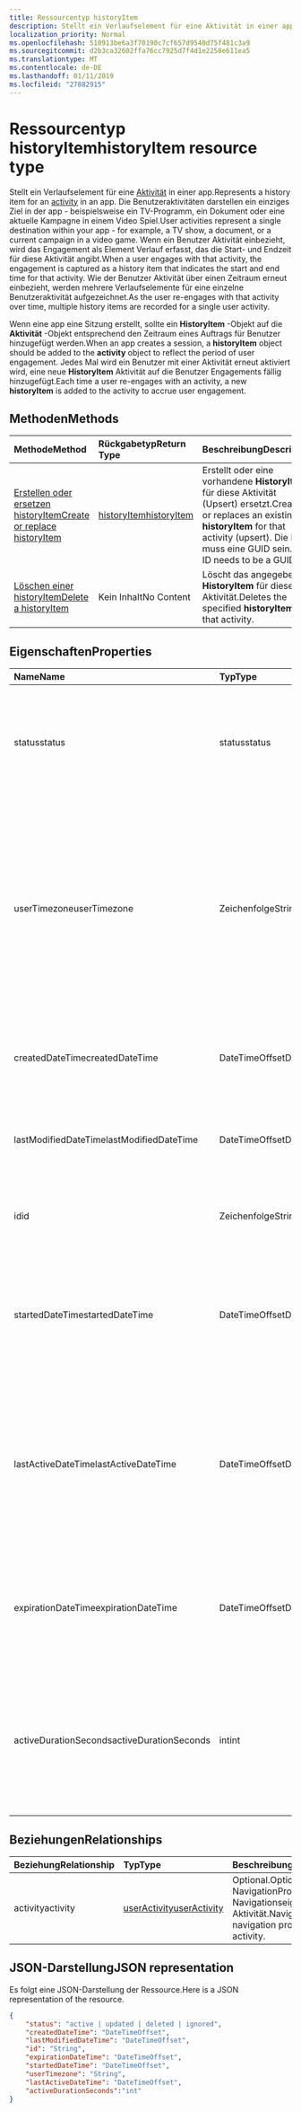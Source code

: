 ```yaml
---
title: Ressourcentyp historyItem
description: Stellt ein Verlaufselement für eine Aktivität in einer app. Die Benutzeraktivitäten darstellen ein einziges Ziel in der app - beispielsweise ein TV-Programm, ein Dokument oder eine aktuelle Kampagne in einem Video Spiel. Wenn ein Benutzer Aktivität einbezieht, wird das Engagement als Element Verlauf erfasst, das die Start- und Endzeit für diese Aktivität angibt. Wie der Benutzer Aktivität über einen Zeitraum erneut einbezieht, werden mehrere Verlaufselemente für eine einzelne Benutzeraktivität aufgezeichnet.
localization_priority: Normal
ms.openlocfilehash: 510913be6a3f70190c7cf657d9540d75f481c3a9
ms.sourcegitcommit: d2b3ca32602ffa76cc7925d7f4d1e2258e611ea5
ms.translationtype: MT
ms.contentlocale: de-DE
ms.lasthandoff: 01/11/2019
ms.locfileid: "27882915"
---
```

# <a name="historyitem-resource-type"></a><span data-ttu-id="e7c71-106">Ressourcentyp historyItem</span><span class="sxs-lookup"><span data-stu-id="e7c71-106">historyItem resource type</span></span>

<span data-ttu-id="e7c71-107">Stellt ein Verlaufselement für eine [Aktivität](projectrome-activity.md) in einer app.</span><span class="sxs-lookup"><span data-stu-id="e7c71-107">Represents a history item for an [activity](projectrome-activity.md) in an app.</span></span> <span data-ttu-id="e7c71-108">Die Benutzeraktivitäten darstellen ein einziges Ziel in der app - beispielsweise ein TV-Programm, ein Dokument oder eine aktuelle Kampagne in einem Video Spiel.</span><span class="sxs-lookup"><span data-stu-id="e7c71-108">User activities represent a single destination within your app - for example, a TV show, a document, or a current campaign in a video game.</span></span> <span data-ttu-id="e7c71-109">Wenn ein Benutzer Aktivität einbezieht, wird das Engagement als Element Verlauf erfasst, das die Start- und Endzeit für diese Aktivität angibt.</span><span class="sxs-lookup"><span data-stu-id="e7c71-109">When a user engages with that activity, the engagement is captured as a history item that indicates the start and end time for that activity.</span></span> <span data-ttu-id="e7c71-110">Wie der Benutzer Aktivität über einen Zeitraum erneut einbezieht, werden mehrere Verlaufselemente für eine einzelne Benutzeraktivität aufgezeichnet.</span><span class="sxs-lookup"><span data-stu-id="e7c71-110">As the user re-engages with that activity over time, multiple history items are recorded for a single user activity.</span></span>

<span data-ttu-id="e7c71-111">Wenn eine app eine Sitzung erstellt, sollte ein **HistoryItem** -Objekt auf die **Aktivität** -Objekt entsprechend den Zeitraum eines Auftrags für Benutzer hinzugefügt werden.</span><span class="sxs-lookup"><span data-stu-id="e7c71-111">When an app creates a session, a **historyItem** object should be added to the **activity** object to reflect the period of user engagement.</span></span> <span data-ttu-id="e7c71-112">Jedes Mal wird ein Benutzer mit einer Aktivität erneut aktiviert wird, eine neue **HistoryItem** Aktivität auf die Benutzer Engagements fällig hinzugefügt.</span><span class="sxs-lookup"><span data-stu-id="e7c71-112">Each time a user re-engages with an activity, a new **historyItem** is added to the activity to accrue user engagement.</span></span>

## <a name="methods"></a><span data-ttu-id="e7c71-113">Methoden</span><span class="sxs-lookup"><span data-stu-id="e7c71-113">Methods</span></span>

|<span data-ttu-id="e7c71-114">Methode</span><span class="sxs-lookup"><span data-stu-id="e7c71-114">Method</span></span> | <span data-ttu-id="e7c71-115">Rückgabetyp</span><span class="sxs-lookup"><span data-stu-id="e7c71-115">Return Type</span></span> | <span data-ttu-id="e7c71-116">Beschreibung</span><span class="sxs-lookup"><span data-stu-id="e7c71-116">Description</span></span>|
|:------|:------------|:-----------|
|[<span data-ttu-id="e7c71-117">Erstellen oder ersetzen historyItem</span><span class="sxs-lookup"><span data-stu-id="e7c71-117">Create or replace historyItem</span></span>](../api/projectrome-put-historyitem.md) | [<span data-ttu-id="e7c71-118">historyItem</span><span class="sxs-lookup"><span data-stu-id="e7c71-118">historyItem</span></span>](projectrome-historyitem.md) | <span data-ttu-id="e7c71-119">Erstellt oder eine vorhandene **HistoryItem** für diese Aktivität (Upsert) ersetzt.</span><span class="sxs-lookup"><span data-stu-id="e7c71-119">Creates or replaces an existing **historyItem** for that activity (upsert).</span></span> <span data-ttu-id="e7c71-120">Die ID muss eine GUID sein.</span><span class="sxs-lookup"><span data-stu-id="e7c71-120">The ID needs to be a GUID.</span></span>|
|[<span data-ttu-id="e7c71-121">Löschen einer historyItem</span><span class="sxs-lookup"><span data-stu-id="e7c71-121">Delete a historyItem</span></span>](../api/projectrome-delete-historyitem.md) | <span data-ttu-id="e7c71-122">Kein Inhalt</span><span class="sxs-lookup"><span data-stu-id="e7c71-122">No Content</span></span> | <span data-ttu-id="e7c71-123">Löscht das angegebene **HistoryItem** für diese Aktivität.</span><span class="sxs-lookup"><span data-stu-id="e7c71-123">Deletes the specified **historyItem** for that activity.</span></span>|

## <a name="properties"></a><span data-ttu-id="e7c71-124">Eigenschaften</span><span class="sxs-lookup"><span data-stu-id="e7c71-124">Properties</span></span>

|<span data-ttu-id="e7c71-125">Name</span><span class="sxs-lookup"><span data-stu-id="e7c71-125">Name</span></span> | <span data-ttu-id="e7c71-126">Typ</span><span class="sxs-lookup"><span data-stu-id="e7c71-126">Type</span></span> | <span data-ttu-id="e7c71-127">Beschreibung</span><span class="sxs-lookup"><span data-stu-id="e7c71-127">Description</span></span>|
|:----|:-----|:-----------|
|<span data-ttu-id="e7c71-128">status</span><span class="sxs-lookup"><span data-stu-id="e7c71-128">status</span></span> | <span data-ttu-id="e7c71-129">status</span><span class="sxs-lookup"><span data-stu-id="e7c71-129">status</span></span> | <span data-ttu-id="e7c71-130">Vom Server festgelegt.</span><span class="sxs-lookup"><span data-stu-id="e7c71-130">Set by the server.</span></span> <span data-ttu-id="e7c71-131">Einen Statuscode verwendet, um gültige Objekte identifizieren.</span><span class="sxs-lookup"><span data-stu-id="e7c71-131">A status code used to identify valid objects.</span></span> <span data-ttu-id="e7c71-132">Werte: aktiv, aktualisiert, gelöscht, ignoriert.</span><span class="sxs-lookup"><span data-stu-id="e7c71-132">Values: active, updated, deleted, ignored.</span></span>|
|<span data-ttu-id="e7c71-133">userTimezone</span><span class="sxs-lookup"><span data-stu-id="e7c71-133">userTimezone</span></span> | <span data-ttu-id="e7c71-134">Zeichenfolge</span><span class="sxs-lookup"><span data-stu-id="e7c71-134">String</span></span> | <span data-ttu-id="e7c71-135">Optional.</span><span class="sxs-lookup"><span data-stu-id="e7c71-135">Optional.</span></span> <span data-ttu-id="e7c71-136">Die Zeitzone, in der das Gerät des Benutzers verwendet, um die Aktivität generieren zum Zeitpunkt der Erstellung Aktivität gefunden wurde.</span><span class="sxs-lookup"><span data-stu-id="e7c71-136">The timezone in which the user's device used to generate the activity was located at activity creation time.</span></span> <span data-ttu-id="e7c71-137">Werte, die zur Unterstützung der plattformübergreifende Darstellung als Olson-IDs angegeben.</span><span class="sxs-lookup"><span data-stu-id="e7c71-137">Values supplied as Olson IDs in order to support cross-platform representation.</span></span>|
|<span data-ttu-id="e7c71-138">createdDateTime</span><span class="sxs-lookup"><span data-stu-id="e7c71-138">createdDateTime</span></span> | <span data-ttu-id="e7c71-139">DateTimeOffset</span><span class="sxs-lookup"><span data-stu-id="e7c71-139">DateTimeOffset</span></span> | <span data-ttu-id="e7c71-140">Vom Server festgelegt.</span><span class="sxs-lookup"><span data-stu-id="e7c71-140">Set by the server.</span></span> <span data-ttu-id="e7c71-141">DateTime in UTC, wenn das Objekt auf dem Server erstellt wurde.</span><span class="sxs-lookup"><span data-stu-id="e7c71-141">DateTime in UTC when the object was created on the server.</span></span>|
|<span data-ttu-id="e7c71-142">lastModifiedDateTime</span><span class="sxs-lookup"><span data-stu-id="e7c71-142">lastModifiedDateTime</span></span> | <span data-ttu-id="e7c71-143">DateTimeOffset</span><span class="sxs-lookup"><span data-stu-id="e7c71-143">DateTimeOffset</span></span> | <span data-ttu-id="e7c71-144">Vom Server festgelegt.</span><span class="sxs-lookup"><span data-stu-id="e7c71-144">Set by the server.</span></span> <span data-ttu-id="e7c71-145">DateTime in UTC, wenn das Objekt auf dem Server geändert wurde.</span><span class="sxs-lookup"><span data-stu-id="e7c71-145">DateTime in UTC when the object was modified on the server.</span></span>|
|<span data-ttu-id="e7c71-146">id</span><span class="sxs-lookup"><span data-stu-id="e7c71-146">id</span></span> | <span data-ttu-id="e7c71-147">Zeichenfolge</span><span class="sxs-lookup"><span data-stu-id="e7c71-147">String</span></span> | <span data-ttu-id="e7c71-148">Erforderlich.</span><span class="sxs-lookup"><span data-stu-id="e7c71-148">Required.</span></span> <span data-ttu-id="e7c71-149">Client-Set-GUID für das **HistoryItem** -Objekt.</span><span class="sxs-lookup"><span data-stu-id="e7c71-149">Client-set GUID for the **historyItem** object.</span></span>|
|<span data-ttu-id="e7c71-150">startedDateTime</span><span class="sxs-lookup"><span data-stu-id="e7c71-150">startedDateTime</span></span> | <span data-ttu-id="e7c71-151">DateTimeOffset</span><span class="sxs-lookup"><span data-stu-id="e7c71-151">DateTimeOffset</span></span> | <span data-ttu-id="e7c71-152">Erforderlich.</span><span class="sxs-lookup"><span data-stu-id="e7c71-152">Required.</span></span> <span data-ttu-id="e7c71-153">UTC-DateTime beim **HistoryItem** (Aktivität Sitzung) gestartet wurde.</span><span class="sxs-lookup"><span data-stu-id="e7c71-153">UTC DateTime when the **historyItem** (activity session) was started.</span></span> <span data-ttu-id="e7c71-154">Erforderlich für die Versionsgeschichte der Zeitachse.</span><span class="sxs-lookup"><span data-stu-id="e7c71-154">Required for timeline history.</span></span>|
|<span data-ttu-id="e7c71-155">lastActiveDateTime</span><span class="sxs-lookup"><span data-stu-id="e7c71-155">lastActiveDateTime</span></span> | <span data-ttu-id="e7c71-156">DateTimeOffset</span><span class="sxs-lookup"><span data-stu-id="e7c71-156">DateTimeOffset</span></span> | <span data-ttu-id="e7c71-157">Optional.</span><span class="sxs-lookup"><span data-stu-id="e7c71-157">Optional.</span></span> <span data-ttu-id="e7c71-158">UTC-DateTime beim letzten **HistoryItem** (Aktivität Sitzung) als aktiv oder fertig - bei null **HistoryItem** Status erkannt wurden, sollte laufend Besprechung sein.</span><span class="sxs-lookup"><span data-stu-id="e7c71-158">UTC DateTime when the **historyItem** (activity session) was last understood as active or finished - if null, **historyItem** status should be Ongoing.</span></span>|
|<span data-ttu-id="e7c71-159">expirationDateTime</span><span class="sxs-lookup"><span data-stu-id="e7c71-159">expirationDateTime</span></span> | <span data-ttu-id="e7c71-160">DateTimeOffset</span><span class="sxs-lookup"><span data-stu-id="e7c71-160">DateTimeOffset</span></span> | <span data-ttu-id="e7c71-161">Optional.</span><span class="sxs-lookup"><span data-stu-id="e7c71-161">Optional.</span></span> <span data-ttu-id="e7c71-162">UTC-DateTime, wenn die **HistoryItem** harten Löschens durchläuft.</span><span class="sxs-lookup"><span data-stu-id="e7c71-162">UTC DateTime when the **historyItem** will undergo hard-delete.</span></span> <span data-ttu-id="e7c71-163">Kann vom Client festgelegt werden.</span><span class="sxs-lookup"><span data-stu-id="e7c71-163">Can be set by the client.</span></span>|
|<span data-ttu-id="e7c71-164">activeDurationSeconds</span><span class="sxs-lookup"><span data-stu-id="e7c71-164">activeDurationSeconds</span></span> | <span data-ttu-id="e7c71-165">int</span><span class="sxs-lookup"><span data-stu-id="e7c71-165">int</span></span> | <span data-ttu-id="e7c71-166">Optional.</span><span class="sxs-lookup"><span data-stu-id="e7c71-166">Optional.</span></span> <span data-ttu-id="e7c71-167">Die Dauer des Engagements aktiver Benutzer.</span><span class="sxs-lookup"><span data-stu-id="e7c71-167">The duration of active user engagement.</span></span> <span data-ttu-id="e7c71-168">Wenn nicht angegeben ist, erfolgt die Berechnung von der **StartedDateTime** und **LastActiveDateTime**.</span><span class="sxs-lookup"><span data-stu-id="e7c71-168">if not supplied, this is calculated from the **startedDateTime** and **lastActiveDateTime**.</span></span>|

## <a name="relationships"></a><span data-ttu-id="e7c71-169">Beziehungen</span><span class="sxs-lookup"><span data-stu-id="e7c71-169">Relationships</span></span>

|<span data-ttu-id="e7c71-170">Beziehung</span><span class="sxs-lookup"><span data-stu-id="e7c71-170">Relationship</span></span> | <span data-ttu-id="e7c71-171">Typ</span><span class="sxs-lookup"><span data-stu-id="e7c71-171">Type</span></span> | <span data-ttu-id="e7c71-172">Beschreibung</span><span class="sxs-lookup"><span data-stu-id="e7c71-172">Description</span></span>|
|:------------|:-----|:-----------|
|<span data-ttu-id="e7c71-173">activity</span><span class="sxs-lookup"><span data-stu-id="e7c71-173">activity</span></span>| [<span data-ttu-id="e7c71-174">userActivity</span><span class="sxs-lookup"><span data-stu-id="e7c71-174">userActivity</span></span>](../resources/projectrome-activity.md) | <span data-ttu-id="e7c71-175">Optional.</span><span class="sxs-lookup"><span data-stu-id="e7c71-175">Optional.</span></span> <span data-ttu-id="e7c71-176">NavigationProperty/Kapselung; Navigationseigenschaft der zugeordneten Aktivität.</span><span class="sxs-lookup"><span data-stu-id="e7c71-176">NavigationProperty/Containment; navigation property to the associated activity.</span></span>|

## <a name="json-representation"></a><span data-ttu-id="e7c71-177">JSON-Darstellung</span><span class="sxs-lookup"><span data-stu-id="e7c71-177">JSON representation</span></span>

<span data-ttu-id="e7c71-178">Es folgt eine JSON-Darstellung der Ressource.</span><span class="sxs-lookup"><span data-stu-id="e7c71-178">Here is a JSON representation of the resource.</span></span>

<!-- {
  "blockType": "resource",
  "optionalProperties": [
    "userTimezone",
    "lastActiveDateTime",
    "activeDurationSeconds"
  ],
  "baseType": "microsoft.graph.entity",
  "@odata.type": "microsoft.graph.activityHistoryItem",
  "@odata.annotations": [
    {
      "capabilities": {
        "skippable": false,
        "countable": false,
        "selectable": false
      }
    }
  ]
}-->

```json
{
    "status": "active | updated | deleted | ignored",
    "createdDateTime": "DateTimeOffset",
    "lastModifiedDateTime": "DateTimeOffset",
    "id": "String",
    "expirationDateTime": "DateTimeOffset",
    "startedDateTime": "DateTimeOffset",
    "userTimezone": "String",
    "lastActiveDateTime": "DateTimeOffset",
    "activeDurationSeconds":"int"
}
```

<!-- uuid: 8fcb5dbc-d5aa-4681-8e31-b001d5168d79
2017-06-07 14:57:30 UTC -->
<!-- {
  "type": "#page.annotation",
  "description": "historyitem resource",
  "keywords": "",
  "section": "documentation",
  "tocPath": ""
}-->
